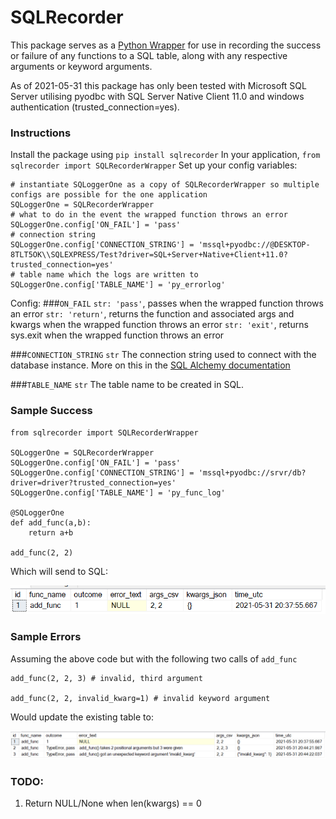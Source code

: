 # SQLRecorder


This package serves as a [Python Wrapper](https://wiki.python.org/moin/FunctionWrappers) for use in recording the success or failure of any functions to a SQL table, along with any respective arguments or keyword arguments.

As of 2021-05-31 this package has only been tested with Microsoft SQL Server utilising pyodbc with SQL Server Native Client 11.0 and windows authentication (trusted_connection=yes).

### Instructions

Install the package using `pip install sqlrecorder`
In your application, `from sqlrecorder import SQLRecorderWrapper`
Set up your config variables:

```
# instantiate SQLoggerOne as a copy of SQLRecorderWrapper so multiple configs are possible for the one application
SQLoggerOne = SQLRecorderWrapper
# what to do in the event the wrapped function throws an error
SQLoggerOne.config['ON_FAIL'] = 'pass'
# connection string
SQLoggerOne.config['CONNECTION_STRING'] = 'mssql+pyodbc://@DESKTOP-8TLT5OK\\SQLEXPRESS/Test?driver=SQL+Server+Native+Client+11.0?trusted_connection=yes'
# table name which the logs are written to
SQLoggerOne.config['TABLE_NAME'] = 'py_errorlog'
```
Config:
###`ON_FAIL`
`str: 'pass'`, passes when the wrapped function throws an error
`str: 'return'`, returns the function and associated args and kwargs when the wrapped function throws an error
`str: 'exit'`, returns sys.exit when the wrapped function throws an error

###`CONNECTION_STRING`
`str` The connection string used to connect with the database instance.
More on this in the [SQL Alchemy documentation](https://docs.sqlalchemy.org/en/14/core/engines.html)

###`TABLE_NAME`
`str` The table name to be created in SQL.

### Sample Success

```
from sqlrecorder import SQLRecorderWrapper

SQLoggerOne = SQLRecorderWrapper
SQLoggerOne.config['ON_FAIL'] = 'pass'
SQLoggerOne.config['CONNECTION_STRING'] = 'mssql+pyodbc://srvr/db?driver=driver?trusted_connection=yes'
SQLoggerOne.config['TABLE_NAME'] = 'py_func_log'

@SQLoggerOne
def add_func(a,b):
    return a+b

add_func(2, 2)
```
Which will send to SQL:

![Table upon a successful, wrapped function call](./example_success.png)

### Sample Errors

Assuming the above code but with the following two calls of `add_func`

```
add_func(2, 2, 3) # invalid, third argument

add_func(2, 2, invalid_kwarg=1) # invalid keyword argument
```

Would update the existing table to:

![Table updated when two errors are called from the same function](./example_errors.png)

### TODO:

<ol>
<li>Return NULL/None when len(kwargs) == 0</li>
</ol>